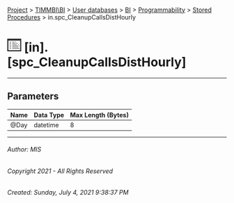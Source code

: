 #### 

[Project](../../../../../index.md) > [TIMMBI\\BI](../../../../index.md) > [User databases](../../../index.md) > [BI](../../index.md) > [Programmability](../index.md) > [Stored Procedures](Stored_Procedures.md) > in.spc_CleanupCallsDistHourly

# ![Stored Procedures](../../../../../Images/StoredProcedure32.png) [in].[spc_CleanupCallsDistHourly]

---

## <a name="#parameters"></a>Parameters

| Name | Data Type | Max Length (Bytes) |
|---|---|---|
| @Day | datetime | 8 |


---

###### Author:  MIS

###### Copyright 2021 - All Rights Reserved

###### Created: Sunday, July 4, 2021 9:38:37 PM

